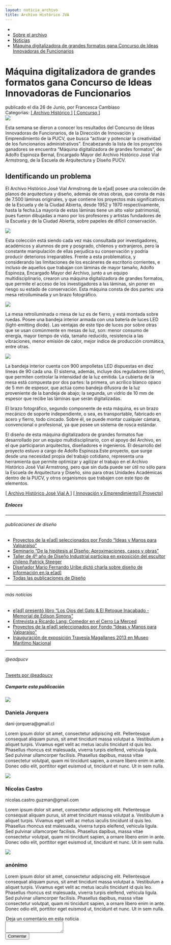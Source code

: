 ```yaml
---
layout: noticia_archivo
title: Archivo Histórico JVA
---
```

<div class='contenedor-sin-relleno'>
     <div class='oculto-xs'>
     <ul id='breadcrumb'>
     <li><a href='/pags/home'><i class="icn icn-hogar icn-md"></i></a></li>
     <li><a href='#'> Sobre el archivo </i></a></li>
     <li><a href='#'> Noticias </i></a></li>
     <li><a href='#'>Máquina digitalizadora de grandes formatos gana Concurso de Ideas Innovadoras de Funcionarios</a></li>
     </ul>
     </div>
</div>
<div class='fondo-negro'>
<div class='wrap'>
<h1 class="entry-title especifico">Máquina digitalizadora de grandes formatos gana Concurso de Ideas Innovadoras de Funcionarios</h1> <!-- título del post -->
<aside class='entry-details blanco'>publicado el día 26 de Junio, por Francesca Cambiaso</aside>
<aside class='categorias'>Categorías: <a href='#'>[ Archivo Histórico ]</a> <a href='#'>[ Concurso ]</a></aside>
</div>
</div>
<div class='fondo-blanco'>
<div class='wrap'>
<div class='fila'>
<div class='col-lg-9 col-md-9 col-sm-12 col-xs-12'>
<div class='bloque'>
<article class="h-entry especifico">
    <div class='prev-imagen franja'>
        <img class='centrada-vertical' src='{{ site.baseurl }}/img/img-archivo/MDGF-Mesa-de-Luz-002.jpg'>
    </div>
    <div class="e-content p-summary p-name">
        <div class='bloque'>
            <p>Esta semana se dieron a conocer los resultados del Concurso de Ideas Innovadoras de Funcionarios, de la Dirección de Innovación y Emprendimiento de la PUCV, que busca “activar y potenciar la creatividad de los funcionarios administrativos”. Encabezando la lista de los proyectos ganadores se encuentra “Máquina digitalizadora de grandes formatos”, de Adolfo Espinoza Bernal, Encargado Mayor del Archivo Histórico José Vial Armstrong, de la Escuela de Arquitectura y Diseño PUCV.</p>
            <h2 class='subtitulo rojo-claro'>Identificando un problema</h2>
            <p>El Archivo Histórico José Vial Armstrong de la e[ad] posee una colección de planos de arquitectura y diseño, además de otras obras, que consta de más de 7.500 láminas originales, y que contiene los proyectos más significativos de la Escuela y de la Ciudad Abierta, desde 1952 y 1970 respectivamente, hasta la fecha.La mayoría de estas láminas tiene un alto valor patrimonial, pues fueron dibujadas a mano por los profesores y artistas fundadores de la Escuela y de la Ciudad Abierta, sobre papeles de difícil conservación.</p>
            <img class='imagen-inserta izquierda' src='{{ site.baseurl }}/img/img-archivo/MDGF-Mesa-de-Luz-007.jpg'>
            <p>Esta colección está siendo cada vez más consultada por investigadores, académicos y alumnos de pre y posgrado, chilenos y extranjeros, pero la constante manipulación de ellas perjudica su conservación y podría producir deterioros irreparables. Frente a esta problemática, y considerando las limitaciones de los escáneres de escritorio corrientes, e incluso de aquellos que trabajan con láminas de mayor tamaño, Adolfo Espinoza, Encargado Mayor del Archivo, junto a un equipo multidisciplinario, crearon una máquina digitalizadora de grandes formatos, que permite el acceso de los investigadores a las láminas, sin poner en riesgo su estado de conservación. Esta máquina consta de dos partes: una mesa retroiluminada y un brazo fotográfico.</p>
        </div>
        <div class='bloque'>
            <img class='imagen-inserta izquierda' src='{{ site.baseurl }}/img/img-archivo/MDGF-brazo-mecanico-009-605x405.jpg'><p>La mesa retroiluminada o mesa de luz es de fierro, y está montada sobre ruedas. Posee una bandeja interior armada con una batería de luces LED (light-emitting diode). Las ventajas de este tipo de luces por sobre otras que se usan comúnmente en mesas de luz, son: menor consumo de energía, mayor tiempo de vida, tamaño reducido, resistencia a las vibraciones, menor emisión de calor, mejor índice de producción cromática, entre otras.</p>
        </div>
        <div class='bloque'>
           <img class='imagen-inserta derecha' src='{{ site.baseurl }}/img/img-archivo/MDGF-brazo-mecanico-croquis-010.jpg'>
            <p>La bandeja interior cuenta con 900 ampolletas LED dispuestas en diez líneas de 90 cada una. El sistema, además, incluye dos reguladores (dimer), que permiten controlar la intensidad de la luz emitida. La cubierta de la mesa está compuesta por dos partes: la primera, un acrílico blanco opaco de 5 mm de espesor, que actúa como bandeja difusora de la luz proveniente de la bandeja de abajo; la segunda, un vidrio de 10 mm de espesor que recibe las láminas que serán digitalizadas.</p>
        </div>
        <div class='bloque'>
            <p>El brazo fotográfico, segundo componente de esta máquina, es un brazo mecánico de soporte independiente, o sea, es transportable, fabricado en acero y fierro, todo cincado. Sobre él, se puede montar cualquier cámara, convencional o profesional, ya que posee un sistema de rosca estándar. </p>
             <p>El diseño de esta máquina digitalizadora de grandes formatos fue desarrollado por un equipo multidisciplinario, con el apoyo del Archivo, en el que participaron arquitectos, diseñadores e ingenieros. El desarrollo del proyecto estuvo a cargo de Adolfo Espinoza.Este proyecto, que surge desde una necesidad propia del trabajo cotidiano, representa una herramienta que permite optimizar y agilizar el trabajo en el Archivo Histórico José Vial Armstrong, pero que sin duda puede ser útil no sólo para la Escuela de Arquitectura y Diseño, sino para otras Unidades Académicas dentro de la PUCV, y otros organismos que trabajen con este tipo de elementos.</p>
        </div>
    </div>
    <div class='keywords'>
        <p class='palabras'><a href='#'>[ Archivo Histórico José Vial A ]</a> <a href='#'>[ Innovación y Emprendimiento]</a><a href='#'>[ Proyecto]</a></p>
    </div>
</article> 
</div>
</div>
<div class='col-lg-3 col-md-3'>
<div class='aside'>
  <div class='bloque-aside'>
    <h5 class='negro'>Enlaces</h5>
    <hr>
  </div>
  <div class='bloque-aside sm'>
    <h6 class='gris'><i class="icn icn-enlace-hor icn-md"></i> publicaciones de diseño</h6>
    <ul class='publicaciones-enlazadas'>
      <li><a href='#'>Proyectos de la e[ad] seleccionados por Fondo “Ideas y Manos para Valparaíso”</a></li>
      <li><a href='#'>Seminario “De la hipótesis al Diseño: Aproximaciones, casos y obras”</a></li>
      <li><a href='#'>Taller de 4º año de Diseño Industrial participa en exposición del escultor chileno Patrick Steeger</a></li>
      <li><a href='#'>Diseñador Mario Fernando Uribe dictó charla sobre diseño de información en la e[ad]</a></li>
      <li><a class='gruesa' href='#'>Todas las publicaciones de Diseño</a></li>
    </ul>
    <hr>
  </div>
  <div class='bloque-aside sm'>
    <h6 class='gris'><i class="icn icn-noticias icn-md"></i> más noticias</h6>
    <ul class='publicaciones-enlazadas'>
      <li><a href='#'>e[ad] presentó libro “Los Ojos del Gato & El Retoque Inacabado -Memorial de Edison Simons”</a></li>
      <li><a href='#'>Entrevista a Ricardo Lang: Comedor en el Cerro La Merced</a></li>
      <li><a href='#'>Proyectos de la e[ad] seleccionados por Fondo “Ideas y Manos para Valparaíso”</a></li>
      <li><a href='#'>Inauguración de exposición Travesía Magallanes 2013 en Museo Marítimo Nacional</a></li>
    </ul>
    <hr>
  </div>
  <div class='bloque-aside oculto-sm oculto-xs'>
    <h6 class='naranja-opuesto'><i class="icn icn-twitter icn-lg"></i> @eadpucv</h6>
    <a class="twitter-timeline" href="https://twitter.com/eadpucv" data-widget-id="451107933158244352">Tweets por @eadpucv</a>
    <script>!function(d,s,id){var js,fjs=d.getElementsByTagName(s)[0],p=/^http:/.test(d.location)?'http':'https';if(!d.getElementById(id)){js=d.createElement(s);js.id=id;js.src=p+"://platform.twitter.com/widgets.js";fjs.parentNode.insertBefore(js,fjs);}}(document,"script","twitter-wjs");</script>
  </div>
  <div class='bloque-aside'>
    <h5 class='fino'><i class="icn icn-vinculo icn-md"></i> Comparte esta publicación</h5>
      <a class='red-social' href='#'>
        <span class="icn-stack icn-lg">
          <i class="icn icn-cuadro icn-stack-2x naranja-opuesto"></i>
          <i class="icn icn-twitter icn-stack-1x icn-inverse"></i>
        </span>
      </a>
      <a class='red-social' href='#'>
        <span class="icn-stack icn-lg">
          <i class="icn icn-cuadro icn-stack-2x damasco-opuesto"></i>
          <i class="icn icn-facebook icn-stack-1x icn-inverse"></i>
        </span>
      </a>
      <a class='red-social' href='#'>
        <span class="icn-stack icn-lg">
          <i class="icn icn-cuadro icn-stack-2x rojo-claro"></i>
          <i class="icn icn-enlace icn-stack-1x icn-inverse"></i>
        </span>
      </a>
      <a class='red-social' href='#'>
        <span class="icn-stack icn-lg">
          <i class="icn icn-cuadro icn-stack-2x naranja"></i>
          <i class="icn icn-rss icn-stack-1x icn-inverse"></i>
        </span>
      </a>
  </div>
</div>
</div>
</div>
</div>
</div>
<div class='fondo-comentarios'>
<div class='wrap cf'>
<div class='col-lg-7 col-md-6 col-sm-12 col-xs-12'>
  <div class='contenido-comentario'>
    <div class='imagen-usuario'>
      <img src='{{ site.baseurl }}/img/img-archivo/foto-perfil.jpg'>
    </div>
    <div class='bloque-comentario'>
      <h3 class='usuario'><i class="icn icn-acto icn-md"></i> Daniela Jorquera</h3>
      <p class='contacto'><i class="icn icn-email icn-md"></i> dani-jorquera@gmail.cl</p>
      <div class='comentario'>
        <p><i class="icn icn-palabra icn-md"></i> Lorem ipsum dolor sit amet, consectetur adipiscing elit. Pellentesque consequat aliquam purus, sit amet tincidunt massa volutpat a. Vestibulum a aliquet turpis. Vivamus eget velit ac metus iaculis tincidunt id quis leo. Phasellus rhoncus est malesuada, viverra turpis eleifend, vehicula ligula. Sed pulvinar ullamcorper facilisis. Phasellus dapibus, massa vitae consectetur volutpat, quam mi tincidunt sapien, a ornare libero enim in ante. Donec odio elit, porttitor eget euismod ut, tincidunt et nunc. Ut in sem nulla. </p>
      </div>
    </div>
  </div>
  <div class='contenido-comentario'>
    <div class='imagen-usuario'>
      <img src='{{ site.baseurl }}/img/img-archivo/imagen-perfil.jpg'>
    </div>
    <div class='bloque-comentario'>
      <h3 class='usuario'><i class="icn icn-acto icn-md"></i> Nicolas Castro</h3>
      <p class='contacto'><i class="icn icn-email icn-md"></i> nicolas.castro.guzman@gmail.com</p>
      <div class='comentario'>
        <p><i class="icn icn-palabra icn-md"></i> Lorem ipsum dolor sit amet, consectetur adipiscing elit. Pellentesque consequat aliquam purus, sit amet tincidunt massa volutpat a. Vestibulum a aliquet turpis. Vivamus eget velit ac metus iaculis tincidunt id quis leo. Phasellus rhoncus est malesuada, viverra turpis eleifend, vehicula ligula. Sed pulvinar ullamcorper facilisis. Phasellus dapibus, massa vitae consectetur volutpat, quam mi tincidunt sapien, a ornare libero enim in ante. Donec odio elit, porttitor eget euismod ut, tincidunt et nunc. Ut in sem nulla. </p>
      </div>
    </div>
  </div>
  <div class='contenido-comentario'>
    <div class='imagen-usuario'>
      <img src='{{ site.baseurl }}/img/img-archivo/unknown_user.png'>
    </div>
    <div class='bloque-comentario'>
      <h3 class='usuario'><i class="icn icn-acto icn-md"></i> anónimo</h3>
      <div class='comentario'>
        <p><i class="icn icn-palabra icn-md"></i> Lorem ipsum dolor sit amet, consectetur adipiscing elit. Pellentesque consequat aliquam purus, sit amet tincidunt massa volutpat a. Vestibulum a aliquet turpis. Vivamus eget velit ac metus iaculis tincidunt id quis leo. Phasellus rhoncus est malesuada, viverra turpis eleifend, vehicula ligula. Sed pulvinar ullamcorper facilisis. Phasellus dapibus, massa vitae consectetur volutpat, quam mi tincidunt sapien, a ornare libero enim in ante. Donec odio elit, porttitor eget euismod ut, tincidunt et nunc. Ut in sem nulla. </p>
      </div>
    </div>
  </div>
</div>
<div class='col-lg-5 col-md-6 col-sm-12 col-xs-12'>
  <div class='comentar'>
    <form class='md'>
      <legend>Deja un comentario en esta noticia</legend>
      <div class='grupo'>
        <textarea></textarea>
      </div>
      <input type='submit' class='btn btn-md gris' value='Comentar'>
    </form>
  </div>
</div>
</div>
</div>